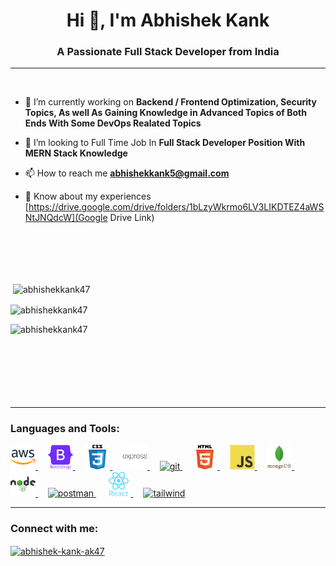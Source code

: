 <h1 align="center">Hi 👋, I'm Abhishek Kank</h1>
<h3 align="center">A Passionate Full Stack Developer from India</h3>

<hr/>
<br/>

- 🔭 I’m currently working on **Backend / Frontend Optimization, Security Topics, As well As Gaining Knowledge in Advanced Topics of Both Ends With Some DevOps Realated Topics**

- 👯 I’m looking to Full Time Job In **Full Stack Developer Position With MERN Stack Knowledge**

- 📫 How to reach me **abhishekkank5@gmail.com**

- 📄 Know about my experiences [https://drive.google.com/drive/folders/1bLzyWkrmo6LV3LIKDTEZ4aWSNtJNQdcW](Google Drive Link)


<br/>
<br/>
<br/>
<br/>
<p>&nbsp;<img align="center" src="https://github-readme-stats.vercel.app/api?username=abhishekkank47&show_icons=true&locale=en" alt="abhishekkank47" /></p>

<p><img align="center" src="https://github-readme-streak-stats.herokuapp.com/?user=abhishekkank47&" alt="abhishekkank47" /></p>

<p><img align="left" src="https://github-readme-stats.vercel.app/api/top-langs?username=abhishekkank47&show_icons=true&locale=en&layout=compact" alt="abhishekkank47" /></p>
<br/>
<br/>
<br/>
<br/>
<br/>
<br/>
<br/>

<hr/>

<h3 align="left">Languages and Tools:</h3>
<p align="left">
  <a href="https://aws.amazon.com" target="_blank" rel="noreferrer">
    <img src="https://raw.githubusercontent.com/devicons/devicon/master/icons/amazonwebservices/amazonwebservices-original-wordmark.svg" alt="aws" width="40" height="40"/>
  </a>
  &nbsp;&nbsp;&nbsp;
  <a href="https://getbootstrap.com" target="_blank" rel="noreferrer">
    <img src="https://raw.githubusercontent.com/devicons/devicon/master/icons/bootstrap/bootstrap-plain-wordmark.svg" alt="bootstrap" width="40" height="40"/>
  </a>
  &nbsp;&nbsp;&nbsp;
  <a href="https://www.w3schools.com/css/" target="_blank" rel="noreferrer">
    <img src="https://raw.githubusercontent.com/devicons/devicon/master/icons/css3/css3-original-wordmark.svg" alt="css3" width="40" height="40"/>
  </a>
  &nbsp;&nbsp;&nbsp;
  <a href="https://expressjs.com" target="_blank" rel="noreferrer">
    <img src="https://raw.githubusercontent.com/devicons/devicon/master/icons/express/express-original-wordmark.svg" alt="express" width="40" height="40"/>
  </a>
  &nbsp;&nbsp;&nbsp;
  <a href="https://git-scm.com/" target="_blank" rel="noreferrer">
    <img src="https://www.vectorlogo.zone/logos/git-scm/git-scm-icon.svg" alt="git" width="40" height="40"/>
  </a>
  &nbsp;&nbsp;&nbsp;
  <a href="https://www.w3.org/html/" target="_blank" rel="noreferrer">
    <img src="https://raw.githubusercontent.com/devicons/devicon/master/icons/html5/html5-original-wordmark.svg" alt="html5" width="40" height="40"/>
  </a>
  &nbsp;&nbsp;&nbsp;
  <a href="https://developer.mozilla.org/en-US/docs/Web/JavaScript" target="_blank" rel="noreferrer">
    <img src="https://raw.githubusercontent.com/devicons/devicon/master/icons/javascript/javascript-original.svg" alt="javascript" width="40" height="40"/>
  </a>
  &nbsp;&nbsp;&nbsp;
  <a href="https://www.mongodb.com/" target="_blank" rel="noreferrer">
    <img src="https://raw.githubusercontent.com/devicons/devicon/master/icons/mongodb/mongodb-original-wordmark.svg" alt="mongodb" width="40" height="40"/>
  </a>
  &nbsp;&nbsp;&nbsp;
  <a href="https://nodejs.org" target="_blank" rel="noreferrer">
    <img src="https://raw.githubusercontent.com/devicons/devicon/master/icons/nodejs/nodejs-original-wordmark.svg" alt="nodejs" width="40" height="40"/>
  </a>
  &nbsp;&nbsp;&nbsp;
  <a href="https://postman.com" target="_blank" rel="noreferrer">
    <img src="https://www.vectorlogo.zone/logos/getpostman/getpostman-icon.svg" alt="postman" width="40" height="40"/>
  </a>
  &nbsp;&nbsp;&nbsp;
  <a href="https://reactjs.org/" target="_blank" rel="noreferrer">
    <img src="https://raw.githubusercontent.com/devicons/devicon/master/icons/react/react-original-wordmark.svg" alt="react" width="40" height="40"/>
  </a>
  &nbsp;&nbsp;&nbsp;
  <a href="https://tailwindcss.com/" target="_blank" rel="noreferrer">
    <img src="https://www.vectorlogo.zone/logos/tailwindcss/tailwindcss-icon.svg" alt="tailwind" width="40" height="40"/>
  </a>
</p>

<hr/>
<h3 align="left">Connect with me:</h3>
<p align="left">
<a href="https://linkedin.com/in/abhishek-kank-ak47" target="blank"><img align="center" src="https://raw.githubusercontent.com/rahuldkjain/github-profile-readme-generator/master/src/images/icons/Social/linked-in-alt.svg" alt="abhishek-kank-ak47" height="30" width="40" /></a>
</p>
